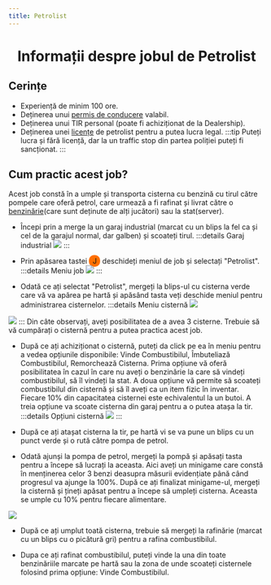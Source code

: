 ```yaml
---
title: Petrolist
---
```


<script setup> 
    import KeyIcon from '../.vitepress/components/KeyIcon.vue'
</script>

# <center>Informații despre jobul de Petrolist</center>

## Cerințe

- Experiență de minim 100 ore.
- Deținerea unui [permis de conducere](/general/scoala) valabil.
- Deținerea unui TIR personal (poate fi achiziționat de la Dealership).
- Deținerea unei [licențe](/general/licente) de petrolist pentru a putea lucra legal.
:::tip 
Puteți lucra și fără licență, dar la un traffic stop din partea poliției puteți fi sancționat.
:::

## Cum practic acest job?

Acest job constă în a umple și transporta cisterna cu benzină cu tirul către pompele care oferă petrol, care urmează a fi rafinat și livrat către o [benzinărie](/proprietati/benzinarii)(care sunt deținute de alți jucători) sau la stat(server).

- Începi prin a merge la un garaj industrial (marcat cu un blips la fel ca și cel de la garajul normal, dar galben) și scoateți tirul.
:::details Garaj industrial
![](https://i.imgur.com/ZC1aSuC.png)
:::

- Prin apăsarea tastei <span style="padding: 3px 7px; border-radius: 10px; background-color: #ff6f00;">J</span> deschideți meniul de job și selectați "Petrolist".
:::details Meniu job
![](https://i.imgur.com/uNa9esJ.png)
:::

- Odată ce ați selectat "Petrolist", mergeți la blips-ul cu cisterna verde care vă va apărea pe hartă și apăsând tasta <KeyIcon keyType="q"/> veți deschide meniul pentru administrarea cisternelor.
:::details Meniu cisternă
![](https://i.imgur.com/vgFfOlU.png)

![](https://i.imgur.com/Jajjzk3.png)
:::
Din câte observați, aveți posibilitatea de a avea 3 cisterne. Trebuie să vă cumpărați o cisternă pentru a putea practica acest job.

- După ce ați achiziționat o cisternă, puteți da click pe ea în meniu pentru a vedea opțiunile disponibile: Vinde Combustibilul, Îmbuteliază Combustibilul, Remorchează Cisterna. Prima opțiune vă oferă posibilitatea în cazul în care nu aveți o benzinărie la care să vindeți combustibilul, să îl vindeți la stat. A doua opțiune vă permite să scoateți combustibilul din cisternă și să îl aveți ca un item fizic în inventar. Fiecare 10% din capacitatea cisternei este echivalentul la un butoi. A treia opțiune va scoate cisterna din garaj pentru a o putea atașa la tir.
:::details Opțiuni cisternă
![](https://i.imgur.com/uUtD8oV.png)
:::

- După ce ați atașat cisterna la tir, pe hartă vi se va pune un blips cu un punct verde și o rută către pompa de petrol.

- Odată ajunși la pompa de petrol, mergeți la pompă și apăsați tasta <KeyIcon keyType="e"/> pentru a începe să lucrați la aceasta. Aici aveți un minigame care constă în menținerea celor 3 benzi deasupra măsurii evidențiate până când progresul va ajunge la 100%. După ce ați finalizat minigame-ul, mergeți la cisternă și țineți apăsat <KeyIcon keyType="e"/> pentru a începe să umpleți cisterna. Aceasta se umple cu 10% pentru fiecare alimentare.

![](https://i.imgur.com/qrCY6cN.gif)

- După ce ați umplut toată cisterna, trebuie să mergeți la rafinărie (marcat cu un blips cu o picătură gri) pentru a rafina combustibilul.

- Dupa ce ați rafinat combustibilul, puteți vinde la una din toate benzinăriile marcate pe hartă sau la zona de unde scoateți cisternele folosind prima opțiune: Vinde Combustibilul.



